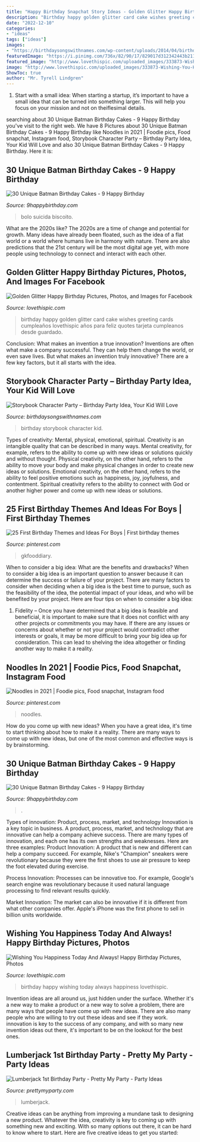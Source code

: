 ```yaml
---
title: "Happy Birthday Snapchat Story Ideas - Golden Glitter Happy Birthday Pictures, Photos, And Images For Facebook"
description: "Birthday happy golden glitter card cake wishes greeting cards cumpleaños lovethispic años para feliz quotes tarjeta cumpleanos desde guardado"
date: "2022-12-10"
categories:
- "ideas"
tags: ["ideas"]
images:
- "https://birthdaysongswithnames.com/wp-content/uploads/2014/04/birthday_party_storybook.jpg"
featuredImage: "https://i.pinimg.com/736x/82/90/17/829017d312342443b21178d2b074696c.jpg"
featured_image: "http://www.lovethispic.com/uploaded_images/333873-Wishing-You-Happiness-Today-And-Always-Happy-Birthday.jpg"
image: "http://www.lovethispic.com/uploaded_images/333873-Wishing-You-Happiness-Today-And-Always-Happy-Birthday.jpg"
ShowToc: true
author: "Mr. Tyrell Lindgren"
---
```



1. Start with a small idea: When starting a startup, it’s important to have a small idea that can be turned into something larger. This will help you focus on your mission and not on theiflesimal details.

	

		
searching about 30 Unique Batman Birthday Cakes - 9 Happy Birthday you've visit to the right web. We have 8 Pictures about 30 Unique Batman Birthday Cakes - 9 Happy Birthday like Noodles in 2021 | Foodie pics, Food snapchat, Instagram food, Storybook Character Party – Birthday Party Idea, Your Kid Will Love and also 30 Unique Batman Birthday Cakes - 9 Happy Birthday. Here it is:
		
    
## 30 Unique Batman Birthday Cakes - 9 Happy Birthday

<img loading=lazy src="https://www.9happybirthday.com/wp-content/uploads/2017/08/funny-batman-cakes-640x853.jpg" onerror="this.onerror=null;this.src='https://tse3.mm.bing.net/th?id=OIP.8yY4iDER5V0HRlBcs9Rb2wHaJ3&amp;pid=15.1';" alt="30 Unique Batman Birthday Cakes - 9 Happy Birthday">

_Source: 9happybirthday.com_

>bolo suicida biscoito. 

	

What are the 2020s like?
The 2020s are a time of change and potential for growth. Many ideas have already been floated, such as the idea of a flat world or a world where humans live in harmony with nature. There are also predictions that the 21st century will be the most digital age yet, with more people using technology to connect and interact with each other.

    
## Golden Glitter Happy Birthday Pictures, Photos, And Images For Facebook

<img loading=lazy src="https://cache.lovethispic.com/uploaded_images/338706-Golden-Glitter-Happy-Birthday.jpg" onerror="this.onerror=null;this.src='https://tse3.mm.bing.net/th?id=OIP.UY_NS3UkA5WQ5KKBk2v58gAAAA&amp;pid=15.1';" alt="Golden Glitter Happy Birthday Pictures, Photos, and Images for Facebook">

_Source: lovethispic.com_

>birthday happy golden glitter card cake wishes greeting cards cumpleaños lovethispic años para feliz quotes tarjeta cumpleanos desde guardado. 

	

Conclusion: What makes an invention a true innovation?
Inventions are often what make a company successful. They can help them change the world, or even save lives. But what makes an invention truly innovative? There are a few key factors, but it all starts with the idea.

    
## Storybook Character Party – Birthday Party Idea, Your Kid Will Love

<img loading=lazy src="https://birthdaysongswithnames.com/wp-content/uploads/2014/04/birthday_party_storybook.jpg" onerror="this.onerror=null;this.src='https://tse1.mm.bing.net/th?id=OIP.XmGVB4iWJVsHjIpApz1FJwHaFj&amp;pid=15.1';" alt="Storybook Character Party – Birthday Party Idea, Your Kid Will Love">

_Source: birthdaysongswithnames.com_

>birthday storybook character kid. 

	

Types of creativity: Mental, physical, emotional, spiritual.
Creativity is an intangible quality that can be described in many ways. Mental creativity, for example, refers to the ability to come up with new ideas or solutions quickly and without thought. Physical creativity, on the other hand, refers to the ability to move your body and make physical changes in order to create new ideas or solutions. Emotional creativity, on the other hand, refers to the ability to feel positive emotions such as happiness, joy, joyfulness, and contentment. Spiritual creativity refers to the ability to connect with God or another higher power and come up with new ideas or solutions.

    
## 25 First Birthday Themes And Ideas For Boys | First Birthday Themes

<img loading=lazy src="https://i.pinimg.com/736x/bc/1b/a9/bc1ba9063120555d7463eb4496c2e5ac.jpg" onerror="this.onerror=null;this.src='https://tse1.mm.bing.net/th?id=OIP.F_UbeDld10Njd59ZWX6c7AHaLH&amp;pid=15.1';" alt="25 First Birthday Themes and Ideas For Boys | First birthday themes">

_Source: pinterest.com_

>gkfooddiary. 

	

When to consider a big idea: What are the benefits and drawbacks?
When to consider a big idea is an important question to answer because it can determine the success or failure of your project. There are many factors to consider when deciding when a big idea is the best time to pursue, such as the feasibility of the idea, the potential impact of your ideas, and who will be benefited by your project. Here are four tips on when to consider a big idea:
1. Fidelity – Once you have determined that a big idea is feasible and beneficial, it is important to make sure that it does not conflict with any other projects or commitments you may have. If there are any issues or concerns about whether or not your project would contradict other interests or goals, it may be more difficult to bring your big idea up for consideration. This can lead to shelving the idea altogether or finding another way to make it a reality.


    
## Noodles In 2021 | Foodie Pics, Food Snapchat, Instagram Food

<img loading=lazy src="https://i.pinimg.com/736x/82/90/17/829017d312342443b21178d2b074696c.jpg" onerror="this.onerror=null;this.src='https://tse1.mm.bing.net/th?id=OIP.5Q-Whz3ZV8Wnq9Gqs1BGCQHaOX&amp;pid=15.1';" alt="Noodles in 2021 | Foodie pics, Food snapchat, Instagram food">

_Source: pinterest.com_

>noodles. 

	

How do you come up with new ideas?
When you have a great idea, it's time to start thinking about how to make it a reality. There are many ways to come up with new ideas, but one of the most common and effective ways is by brainstorming.

    
## 30 Unique Batman Birthday Cakes - 9 Happy Birthday

<img loading=lazy src="https://www.9happybirthday.com/wp-content/uploads/2017/08/lovely-batman-cakes-640x900.jpg" onerror="this.onerror=null;this.src='https://tse1.mm.bing.net/th?id=OIP.hzA1mQ-Q4HnqH-6G-r7x4AHaKa&amp;pid=15.1';" alt="30 Unique Batman Birthday Cakes - 9 Happy Birthday">

_Source: 9happybirthday.com_

>. 

	

Types of innovation: Product, process, market, and technology
Innovation is a key topic in business. A product, process, market, and technology that are innovative can help a company achieve success. There are many types of innovation, and each one has its own strengths and weaknesses. Here are three examples: 
Product Innovation: A product that is new and different can help a company succeed. For example, Nike's "Champion" sneakers were revolutionary because they were the first shoes to use air pressure to keep the foot elevated during exercise.

Process Innovation: Processes can be innovative too. For example, Google's search engine was revolutionary because it used natural language processing to find relevant results quickly.

Market Innovation: The market can also be innovative if it is different from what other companies offer. Apple's iPhone was the first phone to sell in billion units worldwide.

    
## Wishing You Happiness Today And Always! Happy Birthday Pictures, Photos

<img loading=lazy src="http://www.lovethispic.com/uploaded_images/333873-Wishing-You-Happiness-Today-And-Always-Happy-Birthday.jpg" onerror="this.onerror=null;this.src='https://tse2.mm.bing.net/th?id=OIP.caYhE7eamTXWlbbIJdbFuQHaHI&amp;pid=15.1';" alt="Wishing You Happiness Today And Always! Happy Birthday Pictures, Photos">

_Source: lovethispic.com_

>birthday happy wishing today always happiness lovethispic. 

	

Invention ideas are all around us, just hidden under the surface. Whether it's a new way to make a product or a new way to solve a problem, there are many ways that people have come up with new ideas. There are also many people who are willing to try out these ideas and see if they work. innovation is key to the success of any company, and with so many new invention ideas out there, it's important to be on the lookout for the best ones.

    
## Lumberjack 1st Birthday Party - Pretty My Party - Party Ideas

<img loading=lazy src="https://zolpwsuwoq-flywheel.netdna-ssl.com/wp-content/uploads/2020/01/lumberjack-birthday-cake.jpg" onerror="this.onerror=null;this.src='https://tse1.mm.bing.net/th?id=OIP.WWXIRZRl_pLCz48GvGEuQQHaLK&amp;pid=15.1';" alt="Lumberjack 1st Birthday Party - Pretty My Party - Party Ideas">

_Source: prettymyparty.com_

>lumberjack. 

	

Creative ideas can be anything from improving a mundane task to designing a new product. Whatever the idea, creativity is key to coming up with something new and exciting. With so many options out there, it can be hard to know where to start. Here are five creative ideas to get you started:

